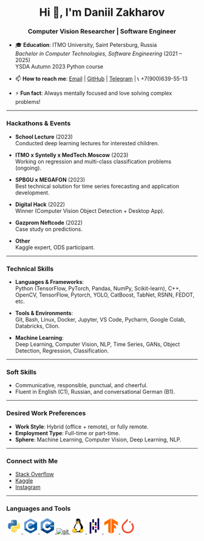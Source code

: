 <h1 align="center">Hi 👋, I'm Daniil Zakharov</h1>
<h3 align="center">Computer Vision Researcher | Software Engineer</h3>

- 🎓 **Education**: ITMO University, Saint Petersburg, Russia  
    *Bachelor in Computer Technologies, Software Engineering* (2021 – 2025)  
    YSDA Autumn 2023 Python course

- 📫 **How to reach me**: [Email](mailto:89006395513.d@gmail.com) | [GitHub](https://github.com/zakharchik-me) | [Telegram](https://t.me/zakharchik_me) | 📞 +7(900)639-55-13

- ⚡ **Fun fact**: Always mentally focused and love solving complex problems!

---

### **Hackathons & Events**

- **School Lecture** (2023)  
  Conducted deep learning lectures for interested children.
  
- **ITMO x Syntelly x MedTech.Moscow** (2023)  
  Working on regression and multi-class classification problems (ongoing).

- **SPBGU x MEGAFON** (2023)  
  Best technical solution for time series forecasting and application development.

- **Digital Hack** (2022)  
  Winner (Computer Vision Object Detection + Desktop App).

- **Gazprom Neftcode** (2022)  
  Case study on predictions.

- **Other**  
  Kaggle expert, ODS participant.

---

### **Technical Skills**

- **Languages & Frameworks**:  
  Python (TensorFlow, PyTorch, Pandas, NumPy, Scikit-learn), C++, OpenCV, TensorFlow, Pytorch, YOLO, CatBoost, TabNet, RSNN, FEDOT, etc.
  
- **Tools & Environments**:  
  Git, Bash, Linux, Docker, Jupyter, VS Code, Pycharm, Google Colab, Databricks, Clion.
  
- **Machine Learning**:  
  Deep Learning, Computer Vision, NLP, Time Series, GANs, Object Detection, Regression, Classification.

---

### **Soft Skills**

- Communicative, responsible, punctual, and cheerful.
- Fluent in English (C1), Russian, and conversational German (B1).

---

### **Desired Work Preferences**

- **Work Style**: Hybrid (office + remote), or fully remote.
- **Employment Type**: Full-time or part-time.
- **Sphere**: Machine Learning, Computer Vision, Deep Learning, NLP.

---

### **Connect with Me**

- [Stack Overflow](https://stackoverflow.com/users/18992751)
- [Kaggle](https://www.kaggle.com/dannybalint)
- [Instagram](https://instagram.com/zakharchik_)

---

### **Languages and Tools**  
<p align="left">
  <a href="https://www.python.org" target="_blank" rel="noreferrer"> 
    <img src="https://raw.githubusercontent.com/devicons/devicon/master/icons/python/python-original.svg" alt="python" width="40" height="40"/> 
  </a>
  <a href="https://www.cprogramming.com/" target="_blank" rel="noreferrer"> 
    <img src="https://raw.githubusercontent.com/devicons/devicon/master/icons/c/c-original.svg" alt="c" width="40" height="40"/> 
  </a>
  <a href="https://www.w3schools.com/cpp/" target="_blank" rel="noreferrer"> 
    <img src="https://raw.githubusercontent.com/devicons/devicon/master/icons/cplusplus/cplusplus-original.svg" alt="cplusplus" width="40" height="40"/> 
  </a>
  <a href="https://git-scm.com/" target="_blank" rel="noreferrer"> 
    <img src="https://www.vectorlogo.zone/logos/git-scm/git-scm-icon.svg" alt="git" width="40" height="40"/> 
  </a>
  <a href="https://www.linux.org/" target="_blank" rel="noreferrer"> 
    <img src="https://raw.githubusercontent.com/devicons/devicon/master/icons/linux/linux-original.svg" alt="linux" width="40" height="40"/> 
  </a>
  <a href="https://pandas.pydata.org/" target="_blank" rel="noreferrer"> 
    <img src="https://raw.githubusercontent.com/devicons/devicon/2ae2a900d2f041da66e950e4d48052658d850630/icons/pandas/pandas-original.svg" alt="pandas" width="40" height="40"/> 
  </a>
  <a href="https://www.tensorflow.org/" target="_blank" rel="noreferrer"> 
    <img src="https://raw.githubusercontent.com/devicons/devicon/master/icons/tensorflow/tensorflow-original.svg" alt="tensorflow" width="40" height="40"/> 
  </a>
  <a href="https://pytorch.org/" target="_blank" rel="noreferrer"> 
    <img src="https://raw.githubusercontent.com/devicons/devicon/master/icons/pytorch/pytorch-original.svg" alt="pytorch" width="40" height="40"/> 
  </a>
</p>
